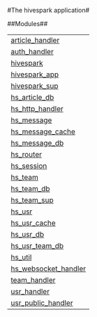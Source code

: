 

#The hivespark application#


##Modules##


<table width="100%" border="0" summary="list of modules">
<tr><td><a href="article_handler.md" class="module">article_handler</a></td></tr>
<tr><td><a href="auth_handler.md" class="module">auth_handler</a></td></tr>
<tr><td><a href="hivespark.md" class="module">hivespark</a></td></tr>
<tr><td><a href="hivespark_app.md" class="module">hivespark_app</a></td></tr>
<tr><td><a href="hivespark_sup.md" class="module">hivespark_sup</a></td></tr>
<tr><td><a href="hs_article_db.md" class="module">hs_article_db</a></td></tr>
<tr><td><a href="hs_http_handler.md" class="module">hs_http_handler</a></td></tr>
<tr><td><a href="hs_message.md" class="module">hs_message</a></td></tr>
<tr><td><a href="hs_message_cache.md" class="module">hs_message_cache</a></td></tr>
<tr><td><a href="hs_message_db.md" class="module">hs_message_db</a></td></tr>
<tr><td><a href="hs_router.md" class="module">hs_router</a></td></tr>
<tr><td><a href="hs_session.md" class="module">hs_session</a></td></tr>
<tr><td><a href="hs_team.md" class="module">hs_team</a></td></tr>
<tr><td><a href="hs_team_db.md" class="module">hs_team_db</a></td></tr>
<tr><td><a href="hs_team_sup.md" class="module">hs_team_sup</a></td></tr>
<tr><td><a href="hs_usr.md" class="module">hs_usr</a></td></tr>
<tr><td><a href="hs_usr_cache.md" class="module">hs_usr_cache</a></td></tr>
<tr><td><a href="hs_usr_db.md" class="module">hs_usr_db</a></td></tr>
<tr><td><a href="hs_usr_team_db.md" class="module">hs_usr_team_db</a></td></tr>
<tr><td><a href="hs_util.md" class="module">hs_util</a></td></tr>
<tr><td><a href="hs_websocket_handler.md" class="module">hs_websocket_handler</a></td></tr>
<tr><td><a href="team_handler.md" class="module">team_handler</a></td></tr>
<tr><td><a href="usr_handler.md" class="module">usr_handler</a></td></tr>
<tr><td><a href="usr_public_handler.md" class="module">usr_public_handler</a></td></tr></table>

